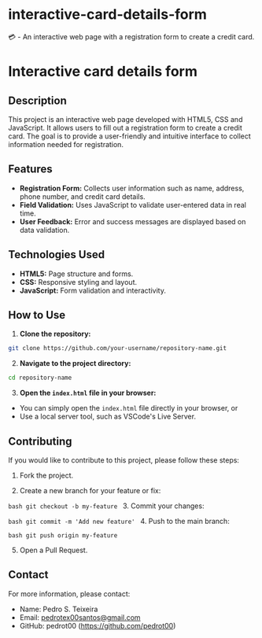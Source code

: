# interactive-card-details-form
💳 - An interactive web page with a registration form to create a credit card.

# Interactive card details form

## Description
This project is an interactive web page developed with HTML5, CSS and JavaScript. It allows users to fill out a registration form to create a credit card. The goal is to provide a user-friendly and intuitive interface to collect information needed for registration.

## Features

- **Registration Form:** Collects user information such as name, address, phone number, and credit card details.
- **Field Validation:** Uses JavaScript to validate user-entered data in real time.
- **User Feedback:** Error and success messages are displayed based on data validation.

## Technologies Used

- **HTML5:** Page structure and forms.
- **CSS:** Responsive styling and layout.
- **JavaScript:** Form validation and interactivity.

## How to Use

1. **Clone the repository:**
```bash
git clone https://github.com/your-username/repository-name.git
```
2. **Navigate to the project directory:**
```bash
cd repository-name
```
3. **Open the `index.html` file in your browser:**
- You can simply open the `index.html` file directly in your browser, or
- Use a local server tool, such as VSCode's Live Server.

## Contributing

If you would like to contribute to this project, please follow these steps:

1. Fork the project.

2. Create a new branch for your feature or fix:

``bash
git checkout -b my-feature
``
3. Commit your changes:

``bash
git commit -m 'Add new feature'
``
4. Push to the main branch:

``bash
git push origin my-feature
``

5. Open a Pull Request.


## Contact

For more information, please contact:
- Name: Pedro S. Teixeira
- Email: pedrotex00santos@gmail.com
- GitHub: pedrot00 (https://github.com/pedrot00)
